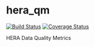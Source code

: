 # hera_qm

[![Build Status](https://travis-ci.org/HERA-Team/hera_qm.svg?branch=master)](https://travis-ci.org/HERA-Team/hera_qm)
[![Coverage Status](https://coveralls.io/repos/github/HERA-Team/hera_qm/badge.svg?branch=master)](https://coveralls.io/github/HERA-Team/hera_qm?branch=master)

HERA Data Quality Metrics
